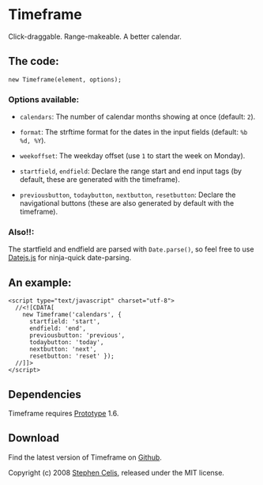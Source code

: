 Timeframe
=========

Click-draggable. Range-makeable. A better calendar.


The code:
---------

    new Timeframe(element, options);


### Options available:

* `calendars`:
  The number of calendar months showing at once (default: `2`).

* `format`:
  The strftime format for the dates in the input fields (default:
  `%b %d, %Y`).

* `weekoffset`:
  The weekday offset (use `1` to start the week on Monday).

* `startfield`, `endfield`:
  Declare the range start and end input tags (by default, these are generated
  with the timeframe).

* `previousbutton`, `todaybutton`, `nextbutton`, `resetbutton`:
  Declare the navigational buttons (these are also generated by default with
  the timeframe).


### Also!!:

The startfield and endfield are parsed with `Date.parse()`, so feel free to 
use [Datejs.js](http://datejs.com) for ninja-quick date-parsing.


An example:
-----------

    <script type="text/javascript" charset="utf-8">
      //<![CDATA[
        new Timeframe('calendars', {
          startfield: 'start',
          endfield: 'end',
          previousbutton: 'previous',
          todaybutton: 'today',
          nextbutton: 'next',
          resetbutton: 'reset' });
      //]]>
    </script>


Dependencies
------------

Timeframe requires [Prototype](http://prototypejs.org) 1.6.


Download
--------

Find the latest version of Timeframe on 
[Github](http://github.com/stephencelis/timeframe).


Copyright (c) 2008 [Stephen Celis](http://stephencelis.com), released under
the MIT license.